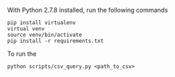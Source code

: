 With Python 2.7.8 installed, run the following commands

```
pip install virtualenv
virtual venv
source venv/bin/activate
pip install -r requirements.txt
```

To run the 

```
python scripts/csv_query.py <path_to_csv>
```

